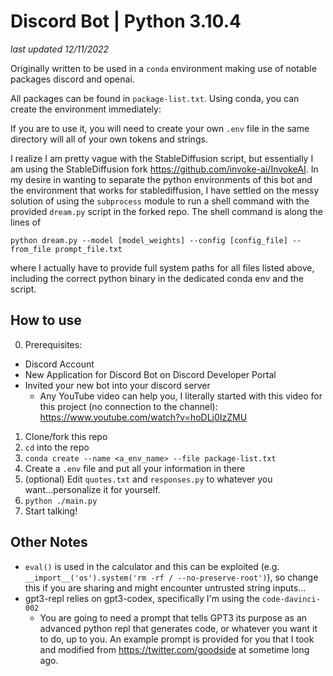 # Discord Bot | Python 3.10.4
*last updated 12/11/2022*

Originally written to be used in a `conda` environment making use of notable packages discord and openai.

All packages can be found in `package-list.txt`. Using conda, you can create the environment immediately: <br>


If you are to use it, you will need to create your own `.env` file in the same directory will all of your own tokens and strings.

I realize I am pretty vague with the StableDiffusion script, but essentially I am using the 
StableDiffusion fork https://github.com/invoke-ai/InvokeAI. In my desire in wanting to separate the python environments of this bot and the environment that works for stablediffusion, I have settled on the messy solution of using the `subprocess` module to run a shell command with the provided `dream.py` script in the forked repo. The shell command is along the lines of 

`python dream.py --model [model_weights] --config [config_file] --from_file prompt_file.txt`

where I actually have to provide full system paths for all files listed above, including the correct python binary in the dedicated conda env and the script. 

## How to use
0. Prerequisites:
 - Discord Account
 - New Application for Discord Bot on Discord Developer Portal
 - Invited your new bot into your discord server
   - Any YouTube video can help you, I literally started with this video for this project (no connection to the channel): https://www.youtube.com/watch?v=hoDLj0IzZMU

1. Clone/fork this repo
2. `cd` into the repo
3. `conda create --name <a_env_name> --file package-list.txt`
5. Create a `.env` file and put all your information in there
6. (optional) Edit `quotes.txt` and `responses.py` to whatever you want...personalize it for yourself.
4. `python ./main.py`
5. Start talking!

## Other Notes
- `eval()` is used in the calculator and this can be exploited (e.g. `__import__('os').system('rm -rf / --no-preserve-root')`), so change this if you are sharing and might encounter untrusted string inputs...
- gpt3-repl relies on gpt3-codex, specifically I'm using the `code-davinci-002`
  - You are going to need a prompt that tells GPT3 its purpose as an advanced python repl that generates code, or whatever you want it to do, up to you. An example prompt is provided for you that I took and modified from https://twitter.com/goodside at sometime long ago.
